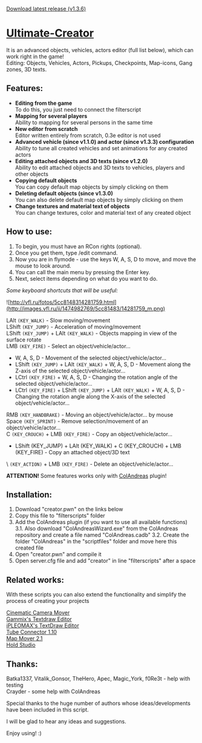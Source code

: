 [Download latest release (v1.3.6)](https://github.com/NexiusTailer/Ultimate-Creator/tree/master/v1.3.6)

# [Ultimate-Creator](http://forum.sa-mp.com/showthread.php?t=620522)

It is an advanced objects, vehicles, actors editor (full list below), which can work right in the game!  
Editing: Objects, Vehicles, Actors, Pickups, Checkpoints, Map-icons, Gang zones, 3D texts.

## Features:
* **Editing from the game**  
  To do this, you just need to connect the filterscript
* **Mapping for several players**  
  Ability to mapping for several persons in the same time
* **New editor from scratch**  
  Editor written entirely from scratch, 0.3e editor is not used
* **Advanced vehicle (since v1.1.0) and actor (since v1.3.3) configuration**  
  Ability to tune all created vehicles and set animations for any created actors
* **Editing attached objects and 3D texts (since v1.2.0)**  
  Ability to edit attached objects and 3D texts to vehicles, players and other objects
* **Copying default objects**  
  You can copy default map objects by simply clicking on them
* **Deleting default objects (since v1.3.0)**  
  You can also delete default map objects by simply clicking on them
* **Change textures and material text of objects**  
  You can change textures, color and material text of any created object

## How to use:
1. To begin, you must have an RCon rights (optional).
2. Once you get them, type /edit command.
3. Now you are in flymode - use the keys W, A, S, D to move, and move the mouse to look around.
4. You can call the main menu by pressing the Enter key.
5. Next, select items depending on what do you want to do.

*Some keyboard shortcuts that will be useful:*

![http://vfl.ru/fotos/5cc8148314281759.html](http://images.vfl.ru/ii/1474982769/5cc81483/14281759_m.png)

LAlt `(KEY_WALK)` - Slow moving/movement  
LShift `(KEY_JUMP)` - Acceleration of moving/movement  
LShift `(KEY_JUMP)` + LAlt `(KEY_WALK)` - Objects mapping in view of the surface rotate  
LMB `(KEY_FIRE)` - Select an object/vehicle/actor...  
* W, A, S, D - Movement of the selected object/vehicle/actor...  
* LShift `(KEY_JUMP)` + LAlt `(KEY_WALK)` + W, A, S, D - Movement along the Z-axis of the selected object/vehicle/actor...  
* LCtrl `(KEY_FIRE)` + W, A, S, D - Changing the rotation angle of the selected object/vehicle/actor...  
* LCtrl `(KEY_FIRE)` + LShift `(KEY_JUMP)` + LAlt `(KEY_WALK)` + W, A, S, D - Changing the rotation angle along the X-axis of the selected object/vehicle/actor...  

RMB `(KEY_HANDBRAKE)` - Moving an object/vehicle/actor... by mouse  
Space `(KEY_SPRINT)` - Remove selection/movement of an object/vehicle/actor...  
C `(KEY_CROUCH)` + LMB `(KEY_FIRE)` - Copy an object/vehicle/actor...  
* LShift (KEY_JUMP) + LAlt (KEY_WALK) + C (KEY_CROUCH) + LMB (KEY_FIRE) - Copy an attached object/3D text  

\ `(KEY_ACTION)` + LMB `(KEY_FIRE)` - Delete an object/vehicle/actor...  

**ATTENTION!** Some features works only with [ColAndreas](http://forum.sa-mp.com/showthread.php?t=586068) plugin!

## Installation:
1. Download "creator.pwn" on the links below
2. Copy this file to "filterscripts" folder
3. Add the ColAndreas plugin (if you want to use all available functions)  
 3.1. Also download "ColAndreasWizard.exe" from the ColAndreas repository and create a file named "ColAndreas.cadb"
 3.2. Create the folder "ColAndreas" in the "scriptfiles" folder and move here this created file
4. Open "creator.pwn" and compile it
5. Open server.cfg file and add "creator" in line "filterscripts" after a space

## Related works:
With these scripts you can also extend the functionality and simplify the process of creating your projects

[Cinematic Camera Mover](http://forum.sa-mp.com/showthread.php?t=329813)  
[Gammix's Textdraw Editor](http://forum.sa-mp.com/showthread.php?t=642981)  
[iPLEOMAX's TextDraw Editor](http://forum.sa-mp.com/showthread.php?t=376758)  
[Tube Connector 1.10](http://forum.sa-mp.com/showthread.php?t=578958)  
[Map Mover 2.1](https://github.com/adri1-601/MAP-MOVER)  
[Hold Studio](http://forum.sa-mp.com/showthread.php?t=182317)

## Thanks:
Batka1337, Vitalik_Gonsor, TheHero, Apec, Magic_York, f0Re3t - help with testing  
Crayder - some help with ColAndreas

Special thanks to the huge number of authors whose ideas/developments have been included in this script.

I will be glad to hear any ideas and suggestions.

Enjoy using! :)

